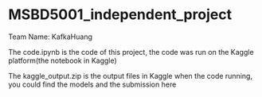 # MSBD5001_independent_project
Team Name: KafkaHuang

The code.ipynb is the code of this project, the code was run on the Kaggle platform(the notebook in Kaggle)

The kaggle_output.zip is the output files in Kaggle when the code running, you could find the models and the submission here
